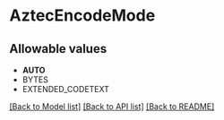 # AztecEncodeMode


## Allowable values

* **AUTO**
* BYTES
* EXTENDED_CODETEXT

[[Back to Model list]](../../README.md#documentation-for-models) [[Back to API list]](../../README.md#documentation-for-api-endpoints) [[Back to README]](../../README.md)


